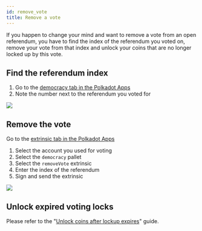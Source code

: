 ```yaml
---
id: remove_vote
title: Remove a vote
---
```


If you happen to change your mind and want to remove a vote from an open referendum, you have to find the index of the referendum you voted on, remove your vote from that index and unlock your coins that are no longer locked up by this vote.

## Find the referendum index

1. Go to the [democracy tab in the Polkadot Apps](https://polkadot.js.org/apps/?rpc=wss%3A%2F%2Fspiritnet.api.onfinality.io%2Fpublic-ws#/democracy)
2. Note the number next to the referendum you voted for

![](/img/chain/find-referendum-index.png)

## Remove the vote
Go to the [extrinsic tab in the Polkadot Apps](https://polkadot.js.org/apps/?rpc=wss%3A%2F%2Fspiritnet.api.onfinality.io%2Fpublic-ws#/extrinsics)

1. Select the account you used for voting
1. Select the `democracy` pallet
2. Select the `removeVote` extrinsic
3. Enter the index of the referendum
4. Sign and send the extrinsic

![](/img/chain/remove-vote.png)

## Unlock expired voting locks

Please refer to the "[Unlock coins after lockup expires](2_unlock_coins.md)" guide.
